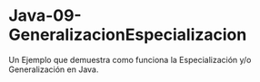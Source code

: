 # Java-09-GeneralizacionEspecializacion
Un Ejemplo que demuestra como funciona la Especialización y/o Generalización en Java.